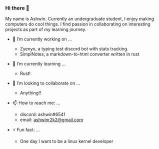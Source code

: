 ### Hi there 👋

<!--
**VanillaViking/VanillaViking** is a ✨ _special_ ✨ repository because its `README.md` (this file) appears on your GitHub profile.

Here are some ideas to get you started:

- 🤔 I’m looking for help with ...
- 💬 Ask me about ...
- 😄 Pronouns: ...
-->

My name is Ashwin. Currently an undergraduate student, I enjoy making computers do cool things. I find passion in collaborating on interesting projects as part of my learning journey.

- 🔭 I’m currently working on ...

    - Zyenyo, a typing test discord bot with stats tracking.
    - SimplNotes, a markdown-to-html converter written in rust

- 🌱 I’m currently learning ...
    - Rust!

- 👯 I’m looking to collaborate on ...
    - Anything!!

- 📫 How to reach me: ...
    - discord: ashwin#6541
    - email: ashwinr2k2@gmail.com

- ⚡ Fun fact: ...
    - One day I want to be a linux kernel developer
